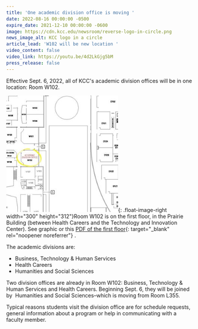 ```yaml
---
title: 'One academic division office is moving '
date: 2022-08-16 00:00:00 -0500
expire_date: 2021-12-10 00:00:00 -0600
image: https://cdn.kcc.edu/newsroom/reverse-logo-in-circle.png
news_image_alt: KCC logo in a circle
article_lead: 'W102 will be new location '
video_content: false
video_link: https://youtu.be/4d2LkGjg5bM
press_release: false
---
```

Effective Sept. 6, 2022, all of KCC's academic division offices will be in one location: Room W102.

![](/uploads/2022/small-graphic-w102-location300x312.jpg){: .float-image-right width="300" height="312"}Room W102 is on the first floor, in the Prairie Building (between Health Careers and the Technology and Innovation Center). See graphic or this [PDF of the first floor](/uploads/2022/First-floor-5-22-highlightW102.pdf){: target="_blank" rel="noopener noreferrer"} .

The academic divisions are:

* Business, Technology & Human Services
* Health Careers
* Humanities and Social Sciences

Two division offices are already in Room W102: Business, Technology & Human Services and Health Careers. Beginning Sept. 6, they will be joined by &nbsp;Humanities and Social Sciences–which is moving from Room L355.

Typical reasons students visit the division office are for schedule requests, general information about a program or help in communicating with a faculty member.

&nbsp;

&nbsp;

&nbsp;

&nbsp;